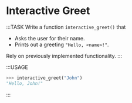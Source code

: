 # Interactive Greet

:::TASK
Write a function `interactive_greet()` that

* Asks the user for their name.
* Prints out a greeting `"Hello, <name>!"`.

Rely on previously implemented functionality.
:::

:::USAGE

```python
>>> interactive_greet("John")
"Hello, John!"
```

:::
